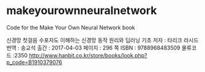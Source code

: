 # makeyourownneuralnetwork
Code for the Make Your Own Neural Network book

신경망 첫걸음
수포자도 이해하는 신경망 동작 원리와 딥러닝 기초
저자 : 타리크 라시드
번역 : 송교석
출간 : 2017-04-03
페이지 : 296 쪽
ISBN : 9788968483509
물류코드 :2350
http://www.hanbit.co.kr/store/books/look.php?p_code=B1910379076
